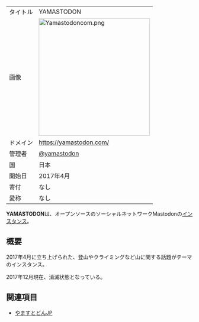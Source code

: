 <div>

|          |                                                                                                                                                                                                                                     |
|----------|-------------------------------------------------------------------------------------------------------------------------------------------------------------------------------------------------------------------------------------|
| タイトル | YAMASTODON                                                                                                                                                                                                                          |
| 画像     | [<img src="/images/thumb/9/91/Yamastodoncom.png/300px-Yamastodoncom.png" srcset="/images/9/91/Yamastodoncom.png 1.5x" width="300" height="318" alt="Yamastodoncom.png" />](/%E3%83%95%E3%82%A1%E3%82%A4%E3%83%AB:Yamastodoncom.png) |
| ドメイン | <a href="https://yamastodon.com/" rel="nofollow">https://yamastodon.com/</a>                                                                                                                                                        |
| 管理者   | <a href="https://yamastodon.com/yamastodon" rel="nofollow">@yamastodon</a>                                                                                                                                                          |
| 国       | 日本                                                                                                                                                                                                                                |
| 開始日   | 2017年4月                                                                                                                                                                                                                           |
| 寄付     | なし                                                                                                                                                                                                                                |
| 愛称     | なし                                                                                                                                                                                                                                |

**YAMASTODON**は、オープンソースのソーシャルネットワークMastodonの[インスタンス](/%E3%82%A4%E3%83%B3%E3%82%B9%E3%82%BF%E3%83%B3%E3%82%B9 "インスタンス")。

## 概要

2017年4月に立ち上げられた、登山やクライミングなど山に関する話題がテーマのインスタンス。

2017年12月現在、消滅状態となっている。

## 関連項目

-   [やますとどんJP](/%E3%82%84%E3%81%BE%E3%81%99%E3%81%A8%E3%81%A9%E3%82%93JP "やますとどんJP")

</div>
